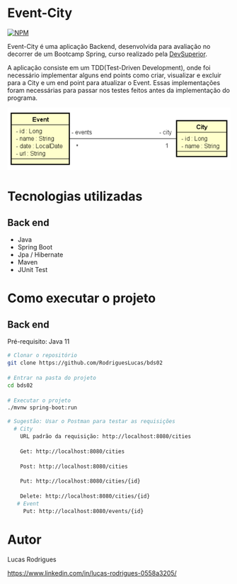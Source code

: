 # Event-City
[![NPM](https://img.shields.io/npm/l/react)](https://github.com/RodriguesLucas/bds02/blob/add-license-1/LICENSE)

Event-City é uma aplicação Backend, desenvolvida para avaliação no decorrer de um Bootcamp Spring, curso realizado pela [DevSuperior](https://learn.devsuperior.com/).

A aplicação consiste em um TDD(Test-Driven Development), onde foi necessário implementar alguns end points como criar, visualizar e excluir para a City e um end point para atualizar o Event. Essas implementações foram necessárias para passar nos testes feitos antes da implementação do programa.

![Modelo Conceitual](https://github.com/RodriguesLucas/bds02/blob/main/ASSETS/ModeloConceitual.png)
# Tecnologias utilizadas
## Back end
- Java
- Spring Boot
- Jpa / Hibernate
- Maven
- JUnit Test

# Como executar o projeto
## Back end
Pré-requisito: Java 11

```bash
# Clonar o repositório
git clone https://github.com/RodriguesLucas/bds02

# Entrar na pasta do projeto
cd bds02

# Executar o projeto
./mvnw spring-boot:run

```
```bash
# Sugestão: Usar o Postman para testar as requisições
  # City
    URL padrão da requisição: http://localhost:8080/cities

    Get: http://localhost:8080/cities

    Post: http://localhost:8080/cities

    Put: http://localhost:8080/cities/{id}

    Delete: http://localhost:8080/cities/{id}
   # Event
     Put: http://localhost:8080/events/{id}
```
# Autor
Lucas Rodrigues

https://www.linkedin.com/in/lucas-rodrigues-0558a3205/
